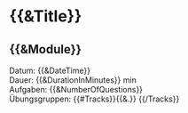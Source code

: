 # {{&Title}}

## {{&Module}}

Datum: {{&DateTime}}\
Dauer: {{&DurationInMinutes}} min\
Aufgaben: {{&NumberOfQuestions}}\
Übungsgruppen: {{\#Tracks}}{{&.}} {{/Tracks}}
